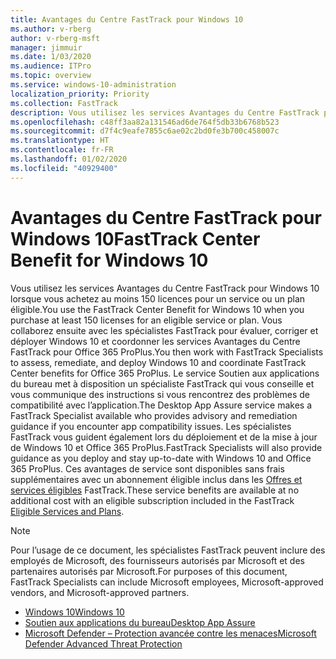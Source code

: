 ```yaml
---
title: Avantages du Centre FastTrack pour Windows 10
ms.author: v-rberg
author: v-rberg-msft
manager: jimmuir
ms.date: 1/03/2020
ms.audience: ITPro
ms.topic: overview
ms.service: windows-10-administration
localization_priority: Priority
ms.collection: FastTrack
description: Vous utilisez les services Avantages du Centre FastTrack pour Windows 10 lorsque vous achetez *au moins* 150 licences pour un service ou un plan éligible.
ms.openlocfilehash: c48ff3aa82a131546ad6de764f5db33b6768b523
ms.sourcegitcommit: d7f4c9eafe7855c6ae02c2bd0fe3b700c458007c
ms.translationtype: HT
ms.contentlocale: fr-FR
ms.lasthandoff: 01/02/2020
ms.locfileid: "40929400"
---
```

# <a name="fasttrack-center-benefit-for-windows-10"></a><span data-ttu-id="1a153-103">Avantages du Centre FastTrack pour Windows 10</span><span class="sxs-lookup"><span data-stu-id="1a153-103">FastTrack Center Benefit for Windows 10</span></span>

<span data-ttu-id="1a153-104">Vous utilisez les services Avantages du Centre FastTrack pour Windows 10 lorsque vous achetez au moins 150 licences pour un service ou un plan éligible.</span><span class="sxs-lookup"><span data-stu-id="1a153-104">You use the FastTrack Center Benefit for Windows 10 when you purchase at least 150 licenses for an eligible service or plan.</span></span> <span data-ttu-id="1a153-105">Vous collaborez ensuite avec les spécialistes FastTrack pour évaluer, corriger et déployer Windows 10 et coordonner les services Avantages du Centre FastTrack pour Office 365 ProPlus.</span><span class="sxs-lookup"><span data-stu-id="1a153-105">You then work with FastTrack Specialists to assess, remediate, and deploy Windows 10 and coordinate FastTrack Center benefits for Office 365 ProPlus.</span></span> <span data-ttu-id="1a153-106">Le service Soutien aux applications du bureau met à disposition un spécialiste FastTrack qui vous conseille et vous communique des instructions si vous rencontrez des problèmes de compatibilité avec l’application.</span><span class="sxs-lookup"><span data-stu-id="1a153-106">The Desktop App Assure service makes a FastTrack Specialist available who provides advisory and remediation guidance if you encounter app compatibility issues.</span></span>  <span data-ttu-id="1a153-107">Les spécialistes FastTrack vous guident également lors du déploiement et de la mise à jour de Windows 10 et Office 365 ProPlus.</span><span class="sxs-lookup"><span data-stu-id="1a153-107">FastTrack Specialists will also provide guidance as you deploy and stay up-to-date with Windows 10 and Office 365 ProPlus.</span></span> <span data-ttu-id="1a153-108">Ces avantages de service sont disponibles sans frais supplémentaires avec un abonnement éligible inclus dans les [Offres et services éligibles](M365-eligible-services-and-plans.md) FastTrack.</span><span class="sxs-lookup"><span data-stu-id="1a153-108">These service benefits are available at no additional cost with an eligible subscription included in the FastTrack [Eligible Services and Plans](M365-eligible-services-and-plans.md).</span></span>
  
> [!NOTE]
> <span data-ttu-id="1a153-109">Pour l’usage de ce document, les spécialistes FastTrack peuvent inclure des employés de Microsoft, des fournisseurs autorisés par Microsoft et des partenaires autorisés par Microsoft.</span><span class="sxs-lookup"><span data-stu-id="1a153-109">For purposes of this document, FastTrack Specialists can include Microsoft employees, Microsoft-approved vendors, and Microsoft-approved partners.</span></span> 
    
- [<span data-ttu-id="1a153-110">Windows 10</span><span class="sxs-lookup"><span data-stu-id="1a153-110">Windows 10</span></span>](Win-10-windows-10.md)
- [<span data-ttu-id="1a153-111">Soutien aux applications du bureau</span><span class="sxs-lookup"><span data-stu-id="1a153-111">Desktop App Assure</span></span>](Win-10-desktop-app-assure.md)
- [<span data-ttu-id="1a153-112">Microsoft Defender – Protection avancée contre les menaces</span><span class="sxs-lookup"><span data-stu-id="1a153-112">Microsoft Defender Advanced Threat Protection</span></span>](Win-10-microsoft-defender-atp.md)
  

  

 